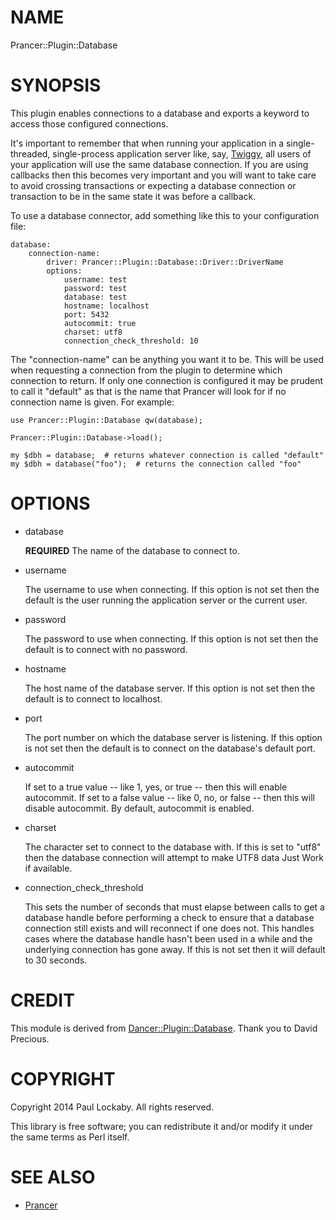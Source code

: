 # NAME

Prancer::Plugin::Database

# SYNOPSIS

This plugin enables connections to a database and exports a keyword to access
those configured connections.

It's important to remember that when running your application in a single-
threaded, single-process application server like, say,
[Twiggy](https://metacpan.org/pod/Twiggy), all users of your application will
use the same database connection. If you are using callbacks then this becomes
very important and you will want to take care to avoid crossing transactions or
expecting a database connection or transaction to be in the same state it was
before a callback.

To use a database connector, add something like this to your configuration
file:

    database:
        connection-name:
            driver: Prancer::Plugin::Database::Driver::DriverName
            options:
                username: test
                password: test
                database: test
                hostname: localhost
                port: 5432
                autocommit: true
                charset: utf8
                connection_check_threshold: 10

The "connection-name" can be anything you want it to be. This will be used when
requesting a connection from the plugin to determine which connection to return.
If only one connection is configured it may be prudent to call it "default" as
that is the name that Prancer will look for if no connection name is given.
For example:

    use Prancer::Plugin::Database qw(database);

    Prancer::Plugin::Database->load();

    my $dbh = database;  # returns whatever connection is called "default"
    my $dbh = database("foo");  # returns the connection called "foo"

# OPTIONS

- database

    **REQUIRED** The name of the database to connect to.

- username

    The username to use when connecting. If this option is not set then the default
    is the user running the application server or the current user.

- password

    The password to use when connecting. If this option is not set then the default
    is to connect with no password.

- hostname

    The host name of the database server. If this option is not set then the
    default is to connect to localhost.

- port

    The port number on which the database server is listening. If this option is
    not set then the default is to connect on the database's default port.

- autocommit

    If set to a true value -- like 1, yes, or true -- then this will enable
    autocommit. If set to a false value -- like 0, no, or false -- then this will
    disable autocommit. By default, autocommit is enabled.

- charset

    The character set to connect to the database with. If this is set to "utf8"
    then the database connection will attempt to make UTF8 data Just Work if
    available.

- connection\_check\_threshold

    This sets the number of seconds that must elapse between calls to get a
    database handle before performing a check to ensure that a database connection
    still exists and will reconnect if one does not. This handles cases where the
    database handle hasn't been used in a while and the underlying connection has
    gone away. If this is not set then it will default to 30 seconds.

# CREDIT

This module is derived from [Dancer::Plugin::Database](https://metacpan.org/pod/Dancer::Plugin::Database). Thank you to David Precious.

# COPYRIGHT

Copyright 2014 Paul Lockaby. All rights reserved.

This library is free software; you can redistribute it and/or modify it under
the same terms as Perl itself.

# SEE ALSO

- [Prancer](https://metacpan.org/pod/Prancer)
